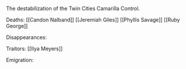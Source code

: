 The destabilization of the Twin Cities Camarilla Control. 

Deaths:
	[[Candon Nalband]]
	[[Jeremiah Giles]]
	[[Phyllis Savage]]
	[[Ruby George]]
	

Disappearances:
	
Traitors:
	[[Ilya Meyers]]

Emigration:
